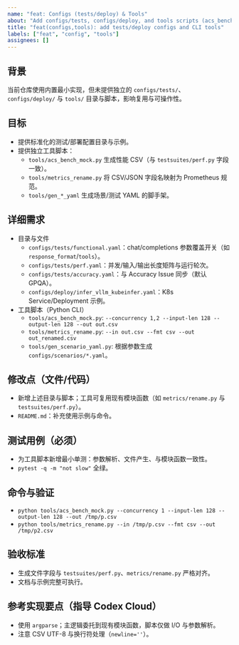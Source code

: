 ```yaml
---
name: "feat: Configs (tests/deploy) & Tools"
about: "Add configs/tests, configs/deploy, and tools scripts (acs_bench_mock, metrics_rename, gen_*_yaml)"
title: "feat(configs,tools): add tests/deploy configs and CLI tools"
labels: ["feat", "config", "tools"]
assignees: []
---
```


## 背景
当前仓库使用内置最小实现，但未提供独立的 `configs/tests/`、`configs/deploy/` 与 `tools/` 目录与脚本，影响复用与可操作性。

## 目标
- 提供标准化的测试/部署配置目录与示例。
- 提供独立工具脚本：
  - `tools/acs_bench_mock.py` 生成性能 CSV（与 `testsuites/perf.py` 字段一致）。
  - `tools/metrics_rename.py` 将 CSV/JSON 字段名映射为 Prometheus 规范。
  - `tools/gen_*_yaml` 生成场景/测试 YAML 的脚手架。

## 详细需求
- 目录与文件
  - `configs/tests/functional.yaml`：chat/completions 参数覆盖开关（如 `response_format`/`tools`）。
  - `configs/tests/perf.yaml`：并发/输入/输出长度矩阵与运行轮次。
  - `configs/tests/accuracy.yaml`：与 Accuracy Issue 同步（默认 GPQA）。
  - `configs/deploy/infer_vllm_kubeinfer.yaml`：K8s Service/Deployment 示例。
- 工具脚本（Python CLI）
  - `tools/acs_bench_mock.py`: `--concurrency 1,2 --input-len 128 --output-len 128 --out out.csv`
  - `tools/metrics_rename.py`: `--in out.csv --fmt csv --out out_renamed.csv`
  - `tools/gen_scenario_yaml.py`: 根据参数生成 `configs/scenarios/*.yaml`。

## 修改点（文件/代码）
- 新增上述目录与脚本；工具可复用现有模块函数（如 `metrics/rename.py` 与 `testsuites/perf.py`）。
- `README.md`：补充使用示例与命令。

## 测试用例（必须）
- 为工具脚本新增最小单测：参数解析、文件产生、与模块函数一致性。
- `pytest -q -m "not slow"` 全绿。

## 命令与验证
- `python tools/acs_bench_mock.py --concurrency 1 --input-len 128 --output-len 128 --out /tmp/p.csv`
- `python tools/metrics_rename.py --in /tmp/p.csv --fmt csv --out /tmp/p2.csv`

## 验收标准
- 生成文件字段与 `testsuites/perf.py`、`metrics/rename.py` 严格对齐。
- 文档与示例完整可执行。

## 参考实现要点（指导 Codex Cloud）
- 使用 `argparse`；主逻辑委托到现有模块函数，脚本仅做 I/O 与参数解析。
- 注意 CSV UTF-8 与换行符处理（`newline=''`）。

